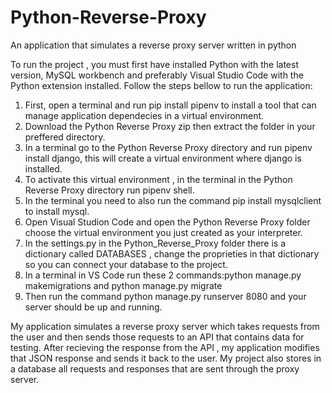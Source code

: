 # Python-Reverse-Proxy
An application that simulates a reverse proxy server written in python

To run the project , you must first have installed Python with the latest version, MySQL workbench and preferably Visual Studio Code with the Python extension installed. Follow the steps bellow to run the application:

1. First, open a terminal and run pip install pipenv to install a tool that can manage application dependecies in a virtual environment.
2. Download the Python Reverse Proxy zip then extract the folder in your preffered directory.
3. In a terminal go to the Python Reverse Proxy directory and run pipenv install django, this will create a virtual environment where django is installed.
4. To activate this virtual environment , in the terminal in the Python Reverse Proxy directory run pipenv shell.
5. In the terminal you need to also run the command pip install mysqlclient to install mysql.
6. Open Visual Studion Code and open the Python Reverse Proxy folder choose the virtual environment you just created as your interpreter.
7. In the settings.py in the Python_Reverse_Proxy folder there is a dictionary called DATABASES , change the proprieties in that dictionary so you can connect your database to the project.
8. In a terminal in VS Code run these 2 commands:python manage.py makemigrations and python manage.py migrate
9. Then run the command python manage.py runserver 8080 and your server should be up and running. 

My application simulates a reverse proxy server which takes requests from the user and then sends those requests to an API that contains data for testing. After recieving the response from the API , my application modifies that JSON response and sends it back to the user. My project also stores in a database all requests and responses that are sent through the proxy server.

